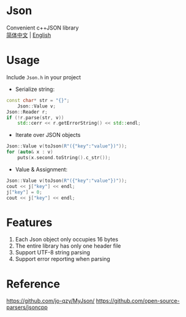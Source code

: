 ﻿# Json
Convenient c++JSON library<br>
[简体中文](README.md) | [English](README_EN.md)
# Usage
Include `Json.h` in your project<br>
* Serialize string:
```cpp
const char* str = "{}";
	Json::Value v;
Json::Reader r;
if (!r.parse(str, v))
	std::cerr << r.getErrorString() << std::endl;
```
* Iterate over JSON objects
```cpp
Json::Value v(toJson(R"({"key":"value"})"));
for (auto& x : v)
	puts(x.second.toString().c_str());
```
* Value & Assignment:
```cpp
Json::Value v(toJson(R"({"key":"value"})"));
cout << j["key"] << endl;
j["key"] = 0;
cout << j["key"] << endl;
```
# Features
1. Each Json object only occupies 16 bytes
2. The entire library has only one header file
3. Support UTF-8 string parsing
4. Support error reporting when parsing
# Reference
https://github.com/jo-qzy/MyJson/
https://github.com/open-source-parsers/jsoncpp

